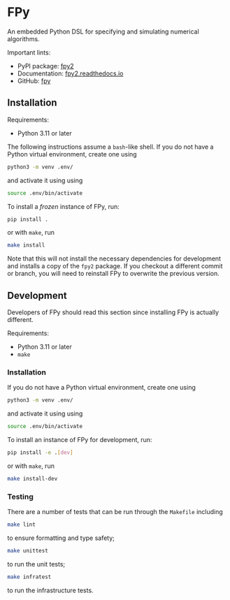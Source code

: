 # FPy

An embedded Python DSL for specifying and simulating numerical algorithms.

Important lints:
 - PyPI package: [fpy2](https://pypi.org/project/fpy2/)
 - Documentation: [fpy2.readthedocs.io](https://fpy2.readthedocs.io/)
 - GitHub: [fpy](https://github.com/bksaiki/fpy)

## Installation

Requirements:
 - Python 3.11 or later

The following instructions assume a `bash`-like shell.
If you do not have a Python virtual environment,
create one using
```bash
python3 -m venv .env/
```
and activate it using using
```bash
source .env/bin/activate
```

To install a _frozen_ instance of FPy, run:
```bash
pip install .
```
or with `make`, run
```bash
make install
```
Note that this will not install the necessary dependencies for
development and installs a copy of the `fpy2` package.
If you checkout a different commit or branch, you will
need to reinstall FPy to overwrite the previous version.

## Development

Developers of FPy should read this section since
installing FPy is actually different.

Requirements:
 - Python 3.11 or later
 - `make`

### Installation

If you do not have a Python virtual environment,
create one using
```bash
python3 -m venv .env/
```
and activate it using using
```bash
source .env/bin/activate
```
To install an instance of FPy for development, run:
```bash
pip install -e .[dev]
```
or with `make`, run
```bash
make install-dev
```

### Testing

There are a number of tests that can be run through
the `Makefile` including
```bash
make lint
```
to ensure formatting and type safety;
```bash
make unittest
```
to run the unit tests;
```bash
make infratest
```
to run the infrastructure tests.
